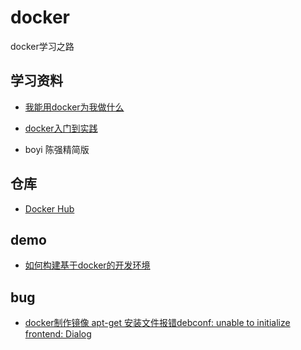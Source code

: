# docker
docker学习之路

## 学习资料

* [我能用docker为我做什么](https://github.com/UC10D/docker/wiki/docker_lv)

* [docker入门到实践](https://yeasy.gitbooks.io/docker_practice/content/introduction/)

* boyi 陈强精简版

## 仓库

* [Docker Hub](https://hub.docker.com/)

## demo

* [如何构建基于docker的开发环境](https://www.jianshu.com/p/29c422ae7c58)

## bug

* [docker制作镜像 apt-get 安装文件报错debconf: unable to initialize frontend: Dialog](http://blog.csdn.net/a19891024/article/details/78250967)
